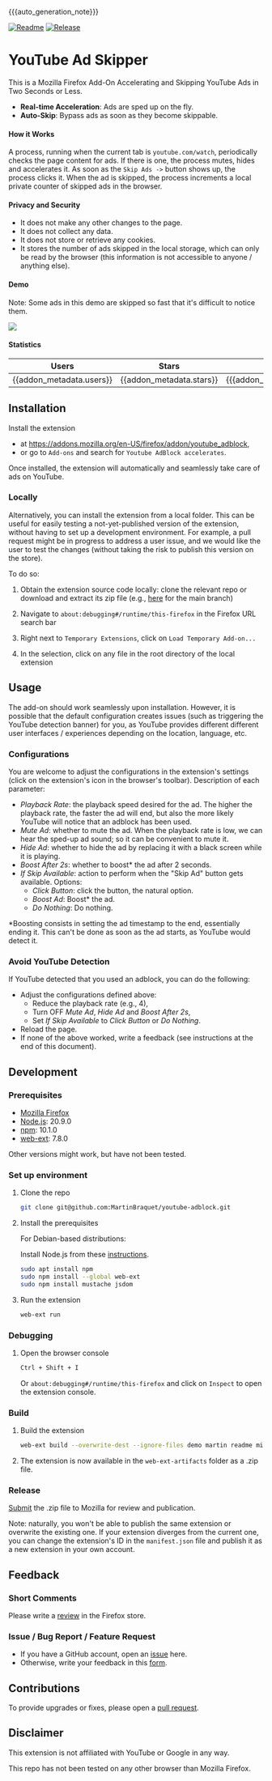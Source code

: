 {{{auto_generation_note}}}

[![Readme](https://github.com/MartinBraquet/youtube-adblock/actions/workflows/readme_build.yaml/badge.svg)](https://github.com/MartinBraquet/youtube-adblock/actions/workflows/readme_build.yaml)
[![Release](https://github.com/MartinBraquet/youtube-adblock/actions/workflows/release.yaml/badge.svg)](https://github.com/MartinBraquet/youtube-adblock/actions/workflows/release.yaml)

# YouTube Ad Skipper

This is a Mozilla Firefox Add-On Accelerating and Skipping YouTube Ads in Two Seconds or Less.

* **Real-time Acceleration**: Ads are sped up on the fly.
* **Auto-Skip**: Bypass ads as soon as they become skippable.

#### How it Works

A process, running when the current tab is `youtube.com/watch`, periodically checks the page content for ads.
If there is one, the process mutes, hides and accelerates it.
As soon as the `Skip Ads ->` button shows up, the process clicks it.
When the ad is skipped, the process increments a local private counter of skipped ads in the browser.

#### Privacy and Security

* It does not make any other changes to the page.
* It does not collect any data.
* It does not store or retrieve any cookies.
* It stores the number of ads skipped in the local storage, which can only be read by the browser
  (this information is not accessible to anyone / anything else).

#### Demo

Note: Some ads in this demo are skipped so fast that it's difficult to notice them.

![](https://github.com/MartinBraquet/youtube-adblock/blob/main/demo/youtube-adblock-demo.gif?raw=true)

#### Statistics

|        **Users**         |        **Stars**         |         **Reviews**          |
|:------------------------:|:------------------------:|:----------------------------:|
| {{addon_metadata.users}} | {{addon_metadata.stars}} | {{{addon_metadata.reviews}}} |

## Installation

Install the extension

* at https://addons.mozilla.org/en-US/firefox/addon/youtube_adblock,
* or go to `Add-ons` and search for `Youtube AdBlock accelerates`.

Once installed, the extension will automatically and seamlessly take care of ads on YouTube.

### Locally

Alternatively, you can install the extension from a local folder.
This can be useful for easily testing a not-yet-published version of the extension, without having to set up
a development environment. For example, a pull request might be in progress to address a user issue, and we would like the user
to test the changes (without taking the risk to publish this version on the store).

To do so:

1. Obtain the extension source code locally: clone the relevant repo or download and extract its zip file (e.g., [here](https://github.com/MartinBraquet/youtube-adblock/archive/main.zip) for the main branch)

2. Navigate to `about:debugging#/runtime/this-firefox` in the Firefox URL search bar

3. Right next to `Temporary Extensions`, click on `Load Temporary Add-on...`

4. In the selection, click on any file in the root directory of the local extension


## Usage

The add-on should work seamlessly upon installation. 
However, it is possible that the default configuration creates issues (such as triggering the YouTube detection banner) for you, as YouTube provides different different user interfaces / experiences depending on the location, language, etc.

### Configurations

You are welcome to adjust the configurations in the extension's settings (click on the extension's icon in the browser's toolbar).
Description of each parameter:
* _Playback Rate_: the playback speed desired for the ad. The higher the playback rate, the faster the ad will end, but also the more likely YouTube will notice that an adblock has been used.
* _Mute Ad_: whether to mute the ad. When the playback rate is low, we can hear the sped-up ad sound; so it can be convenient to mute it.
* _Hide Ad_: whether to hide the ad by replacing it with a black screen while it is playing.
* _Boost After 2s_: whether to boost* the ad after 2 seconds.
* _If Skip Available_: action to perform when the "Skip Ad" button gets available. Options:
  * _Click Button_: click the button, the natural option.
  * _Boost Ad_: Boost* the ad.
  * _Do Nothing_: Do nothing.

*Boosting consists in setting the ad timestamp to the end, essentially ending it. This can't be done as soon as the ad starts, as YouTube would detect it.

### Avoid YouTube Detection

If YouTube detected that you used an adblock, you can do the following:

* Adjust the configurations defined above:
  * Reduce the playback rate (e.g., 4),
  * Turn OFF _Mute Ad_, _Hide Ad_ and _Boost After 2s_,
  * Set _If Skip Available_ to _Click Button_ or _Do Nothing_.
* Reload the page.
* If none of the above worked, write a feedback (see instructions at the end of this document).

## Development

### Prerequisites

* [Mozilla Firefox](https://www.mozilla.org/en-US/firefox/new/)
* [Node.js](https://nodejs.org/en/download/): 20.9.0
* [npm](https://www.npmjs.com/get-npm): 10.1.0
* [web-ext](https://extensionworkshop.com/documentation/develop/getting-started-with-web-ext/): 7.8.0

Other versions might work, but have not been tested.

### Set up environment

1. Clone the repo

   ```sh
   git clone git@github.com:MartinBraquet/youtube-adblock.git
    ```

2. Install the prerequisites

   For Debian-based distributions:

   Install Node.js from these [instructions](https://deb.nodesource.com/).

   ```sh
   sudo apt install npm
   sudo npm install --global web-ext
   sudo npm install mustache jsdom
   ```

3. Run the extension
   ```sh
   web-ext run
   ```

### Debugging

1. Open the browser console

   ```sh
   Ctrl + Shift + I
   ```
   Or `about:debugging#/runtime/this-firefox` and click on `Inspect` to open the extension console.

### Build

1. Build the extension

   ```sh
   web-ext build --overwrite-dest --ignore-files demo martin readme misc package-lock.json release.sh
   ```

2. The extension is now available in the `web-ext-artifacts` folder as a .zip file.

### Release

[Submit](https://addons.mozilla.org) the .zip file to Mozilla for review and publication.

Note: naturally, you won't be able to publish the same extension or overwrite the existing one.
If your extension diverges from the current one, you can change the extension's ID in the `manifest.json` file and publish
it as a new extension in your own account.

## Feedback

### Short Comments
Please write a [review](https://addons.mozilla.org/en-US/firefox/addon/youtube_adblock/reviews/) in the Firefox store.

### Issue / Bug Report / Feature Request
- If you have a GitHub account, open an <a href="https://github.com/MartinBraquet/youtube-adblock/issues">issue</a> here.
- Otherwise, write your feedback in this  <a href="https://forms.gle/c87fsmy3tG1MmJaLA">form</a>.

## Contributions

To provide upgrades or fixes, please open a [pull request](https://github.com/MartinBraquet/youtube-adblock/pulls).

## Disclaimer

This extension is not affiliated with YouTube or Google in any way.

This repo has not been tested on any other browser than Mozilla Firefox.
